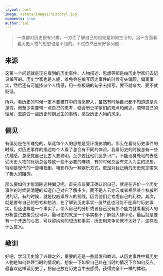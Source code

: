 ```yaml
---
layout: post
image: assets/images/historyl.jpg
comments: true
author: sal
---
```


> 一直都对历史很有兴趣，一方面了解自己的祖先是如何生活的，另一方面看看历史人物的思想也是不错的。不过依然还有好多问题 ...

## 来源
这第一个问题就是现在看到的历史事件、人物描述、思想等都是由历史学家们去记录编写的。历史学家也是人呢，难免会在编写历史事件的时候有失偏颇，偏离事实，然后还有可能掺杂个人情感，用一些极端的句子去描写，要不就夸大、要不就贬低。

所以，看历史的时候一定不要被其中的情感带入，虽然有时候自己都不知道这是真是假。但至少需要带一点自己的思考，结合历史学家们的观点和阐述，顺带自己的理解，去感受一些历史时刻发生的事情，感受历史人物的风采。

## 偏见
有偏见是在所难免的，毕竟每个人的思想是受环境影响的。那么在看待历史事件的时候，对历史事件的描述每个人看了总会有不同的体验。我看历史的时候总有一些优越感，总感觉自己比古人要聪明，至少要比他们见多识广。不能设身处地的去感受历史人物的处境总会导致一些不必要的麻烦，有的时候总会有先入为主的思想，特别是现代的一些电视剧、电影作为一种娱乐方式，更是对我正确的历史观念带来了极大的阻碍。

那么要如何才能消除这种偏见呢。首先应该要正确认识自己，就是在评价一个历史事件的时候要清楚的知道自己对它了解多少，而不是人云亦云或者相信某个权威所说的话。有的时候，就是权威误导人的视线，因为他们会考虑自己的利益。其次，就是要有自己的思考和想法，在了解到历史事实--虽然这也可能不是真的历史事实，但这也算是一个事实了。带入自己的分析或者自己没有那个能力就看看别人的分析尝试去接受也可以。最可怕的就是一个事实都不了解就大肆评论。最后就是要有一个开放的心态，可以容纳别的想法和事实，历史用来争论就不太好了，这样没什么意义。

## 教训
好吧，学习历史除了兴趣之外，重要的还是一些启发和教训。从历史事件中看历史人物是如何处理当时的情况的。想象一下如果自己处在当时的情况下会如何反应。最喜欢这样读历史了，把自己放在历史当中去感受。获得完全不一样的体验。